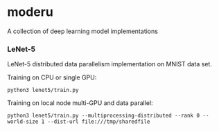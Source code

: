 # moderu
A collection of deep learning model implementations


### LeNet-5

LeNet-5 distributed data parallelism implementation on MNIST data set.

Training on CPU or single GPU:

    python3 lenet5/train.py

Training on local node multi-GPU and data parallel:

    python3 lenet5/train.py --multiprocessing-distributed --rank 0 --world-size 1 --dist-url file:///tmp/sharedfile

